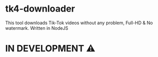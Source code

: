 # tk4-downloader
This tool downloads Tik-Tok videos without any problem, Full-HD &amp; No watermark. Written in NodeJS

# IN DEVELOPMENT ⚠️
